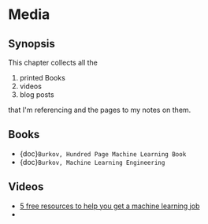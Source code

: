# Media

## Synopsis

This chapter collects all the 
1. printed Books 
1. videos
1. blog posts

that I'm referencing and the pages to my notes on them.

## Books

* {doc}`Burkov, Hundred Page Machine Learning Book`
* {doc}`Burkov, Machine Learning Engineering`

## Videos

* [5 free resources to help you get a machine learning job](https://youtu.be/Al4bwR--BgY)
* 